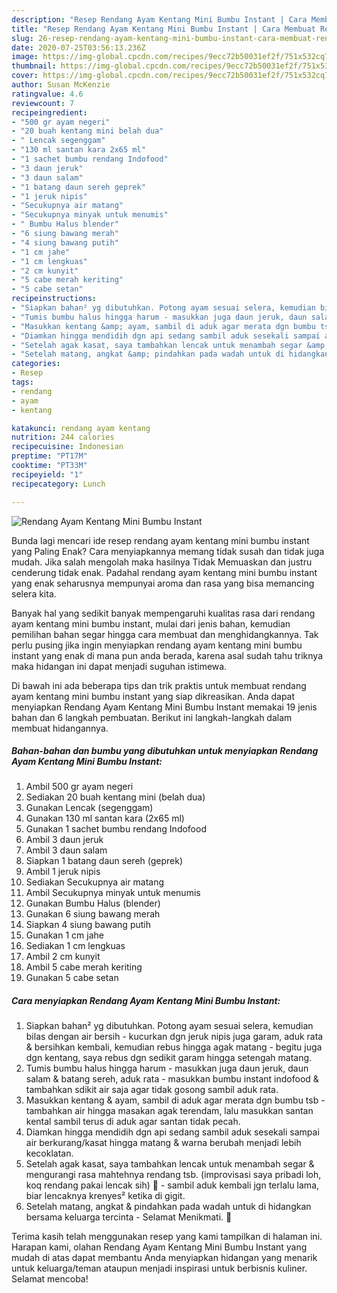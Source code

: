 ```yaml
---
description: "Resep Rendang Ayam Kentang Mini Bumbu Instant | Cara Membuat Rendang Ayam Kentang Mini Bumbu Instant Yang Mudah Dan Praktis"
title: "Resep Rendang Ayam Kentang Mini Bumbu Instant | Cara Membuat Rendang Ayam Kentang Mini Bumbu Instant Yang Mudah Dan Praktis"
slug: 26-resep-rendang-ayam-kentang-mini-bumbu-instant-cara-membuat-rendang-ayam-kentang-mini-bumbu-instant-yang-mudah-dan-praktis
date: 2020-07-25T03:56:13.236Z
image: https://img-global.cpcdn.com/recipes/9ecc72b50031ef2f/751x532cq70/rendang-ayam-kentang-mini-bumbu-instant-foto-resep-utama.jpg
thumbnail: https://img-global.cpcdn.com/recipes/9ecc72b50031ef2f/751x532cq70/rendang-ayam-kentang-mini-bumbu-instant-foto-resep-utama.jpg
cover: https://img-global.cpcdn.com/recipes/9ecc72b50031ef2f/751x532cq70/rendang-ayam-kentang-mini-bumbu-instant-foto-resep-utama.jpg
author: Susan McKenzie
ratingvalue: 4.6
reviewcount: 7
recipeingredient:
- "500 gr ayam negeri"
- "20 buah kentang mini belah dua"
- " Lencak segenggam"
- "130 ml santan kara 2x65 ml"
- "1 sachet bumbu rendang Indofood"
- "3 daun jeruk"
- "3 daun salam"
- "1 batang daun sereh geprek"
- "1 jeruk nipis"
- "Secukupnya air matang"
- "Secukupnya minyak untuk menumis"
- " Bumbu Halus blender"
- "6 siung bawang merah"
- "4 siung bawang putih"
- "1 cm jahe"
- "1 cm lengkuas"
- "2 cm kunyit"
- "5 cabe merah keriting"
- "5 cabe setan"
recipeinstructions:
- "Siapkan bahan² yg dibutuhkan. Potong ayam sesuai selera, kemudian bilas dengan air bersih - kucurkan dgn jeruk nipis juga garam, aduk rata &amp; bersihkan kembali, kemudian rebus hingga agak matang - begitu juga dgn kentang, saya rebus dgn sedikit garam hingga setengah matang."
- "Tumis bumbu halus hingga harum - masukkan juga daun jeruk, daun salam &amp; batang sereh, aduk rata - masukkan bumbu instant indofood &amp; tambahkan sdikit air saja agar tidak gosong sambil aduk rata."
- "Masukkan kentang &amp; ayam, sambil di aduk agar merata dgn bumbu tsb - tambahkan air hingga masakan agak terendam, lalu masukkan santan kental sambil terus di aduk agar santan tidak pecah."
- "Diamkan hingga mendidih dgn api sedang sambil aduk sesekali sampai air berkurang/kasat hingga matang &amp; warna berubah menjadi lebih kecoklatan."
- "Setelah agak kasat, saya tambahkan lencak untuk menambah segar &amp; mengurangi rasa mahtehnya rendang tsb. (improvisasi saya pribadi loh, koq rendang pakai lencak sih) 🤭 - sambil aduk kembali jgn terlalu lama, biar lencaknya krenyes² ketika di gigit."
- "Setelah matang, angkat &amp; pindahkan pada wadah untuk di hidangkan bersama keluarga tercinta - Selamat Menikmati. 🤤"
categories:
- Resep
tags:
- rendang
- ayam
- kentang

katakunci: rendang ayam kentang 
nutrition: 244 calories
recipecuisine: Indonesian
preptime: "PT17M"
cooktime: "PT33M"
recipeyield: "1"
recipecategory: Lunch

---
```



![Rendang Ayam Kentang Mini Bumbu Instant](https://img-global.cpcdn.com/recipes/9ecc72b50031ef2f/751x532cq70/rendang-ayam-kentang-mini-bumbu-instant-foto-resep-utama.jpg)

Bunda lagi mencari ide resep rendang ayam kentang mini bumbu instant yang Paling Enak? Cara menyiapkannya memang tidak susah dan tidak juga mudah. Jika salah mengolah maka hasilnya Tidak Memuaskan dan justru cenderung tidak enak. Padahal rendang ayam kentang mini bumbu instant yang enak seharusnya mempunyai aroma dan rasa yang bisa memancing selera kita.



Banyak hal yang sedikit banyak mempengaruhi kualitas rasa dari rendang ayam kentang mini bumbu instant, mulai dari jenis bahan, kemudian pemilihan bahan segar hingga cara membuat dan menghidangkannya. Tak perlu pusing jika ingin menyiapkan rendang ayam kentang mini bumbu instant yang enak di mana pun anda berada, karena asal sudah tahu triknya maka hidangan ini dapat menjadi suguhan istimewa.


Di bawah ini ada beberapa tips dan trik praktis untuk membuat rendang ayam kentang mini bumbu instant yang siap dikreasikan. Anda dapat menyiapkan Rendang Ayam Kentang Mini Bumbu Instant memakai 19 jenis bahan dan 6 langkah pembuatan. Berikut ini langkah-langkah dalam membuat hidangannya.

<!--inarticleads1-->

##### Bahan-bahan dan bumbu yang dibutuhkan untuk menyiapkan Rendang Ayam Kentang Mini Bumbu Instant:

1. Ambil 500 gr ayam negeri
1. Sediakan 20 buah kentang mini (belah dua)
1. Gunakan  Lencak (segenggam)
1. Gunakan 130 ml santan kara (2x65 ml)
1. Gunakan 1 sachet bumbu rendang Indofood
1. Ambil 3 daun jeruk
1. Ambil 3 daun salam
1. Siapkan 1 batang daun sereh (geprek)
1. Ambil 1 jeruk nipis
1. Sediakan Secukupnya air matang
1. Ambil Secukupnya minyak untuk menumis
1. Gunakan  Bumbu Halus (blender)
1. Gunakan 6 siung bawang merah
1. Siapkan 4 siung bawang putih
1. Gunakan 1 cm jahe
1. Sediakan 1 cm lengkuas
1. Ambil 2 cm kunyit
1. Ambil 5 cabe merah keriting
1. Gunakan 5 cabe setan




<!--inarticleads2-->

##### Cara menyiapkan Rendang Ayam Kentang Mini Bumbu Instant:

1. Siapkan bahan² yg dibutuhkan. Potong ayam sesuai selera, kemudian bilas dengan air bersih - kucurkan dgn jeruk nipis juga garam, aduk rata &amp; bersihkan kembali, kemudian rebus hingga agak matang - begitu juga dgn kentang, saya rebus dgn sedikit garam hingga setengah matang.
1. Tumis bumbu halus hingga harum - masukkan juga daun jeruk, daun salam &amp; batang sereh, aduk rata - masukkan bumbu instant indofood &amp; tambahkan sdikit air saja agar tidak gosong sambil aduk rata.
1. Masukkan kentang &amp; ayam, sambil di aduk agar merata dgn bumbu tsb - tambahkan air hingga masakan agak terendam, lalu masukkan santan kental sambil terus di aduk agar santan tidak pecah.
1. Diamkan hingga mendidih dgn api sedang sambil aduk sesekali sampai air berkurang/kasat hingga matang &amp; warna berubah menjadi lebih kecoklatan.
1. Setelah agak kasat, saya tambahkan lencak untuk menambah segar &amp; mengurangi rasa mahtehnya rendang tsb. (improvisasi saya pribadi loh, koq rendang pakai lencak sih) 🤭 - sambil aduk kembali jgn terlalu lama, biar lencaknya krenyes² ketika di gigit.
1. Setelah matang, angkat &amp; pindahkan pada wadah untuk di hidangkan bersama keluarga tercinta - Selamat Menikmati. 🤤




Terima kasih telah menggunakan resep yang kami tampilkan di halaman ini. Harapan kami, olahan Rendang Ayam Kentang Mini Bumbu Instant yang mudah di atas dapat membantu Anda menyiapkan hidangan yang menarik untuk keluarga/teman ataupun menjadi inspirasi untuk berbisnis kuliner. Selamat mencoba!

